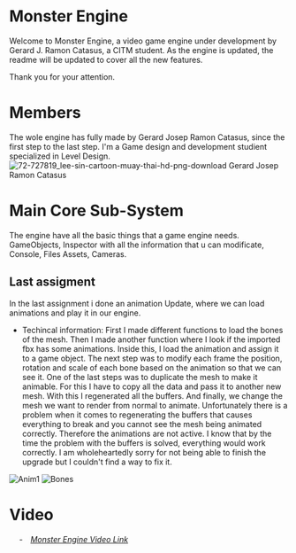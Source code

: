 # Monster Engine

Welcome to Monster Engine, a video game engine under development by Gerard J. Ramon Catasus, a CITM student.
As the engine is updated, the readme will be updated to cover all the new features.

Thank you for your attention.


# Members

The wole engine has fully made by Gerard Josep Ramon Catasus, since the first step to the last step. 
I'm a Game design and development studient specialized in Level Design.  
![72-727819_lee-sin-cartoon-muay-thai-hd-png-download](https://user-images.githubusercontent.com/79161206/212544699-305503ba-b765-445f-bf07-d993aac854f7.png)
Gerard Josep Ramon Catasus
# Main Core Sub-System

The engine have all the basic things that a game engine needs.
GameObjects, Inspector with all the information that u can modificate, Console, Files Assets, Cameras.

## Last assigment

In the last assignment i done an animation Update, where we can load animations and play it in our engine. 
* Techincal information:
 First I made different functions to load the bones of the mesh. Then I made another function where I look if the imported fbx has some animations. Inside this, I load the animation and assign it to a game object. The next step was to modify each frame the position, rotation and scale of each bone based on the animation so that we can see it. One of the last steps was to duplicate the mesh to make it animable. For this I have to copy all the data and pass it to another new mesh. With this I regenerated all the buffers. And finally, we change the mesh we want to render from normal to animate.
Unfortunately there is a problem when it comes to regenerating the buffers that causes everything to break and you cannot see the mesh being animated correctly. Therefore the animations are not active. I know that by the time the problem with the buffers is solved, everything would work correctly. I am wholeheartedly sorry for not being able to finish the upgrade but I couldn't find a way to fix it.





![Anim1](https://user-images.githubusercontent.com/79161206/212544852-25aaca12-b6e2-4ad9-8f77-c817c4ceee09.png)
![Bones](https://user-images.githubusercontent.com/79161206/212545716-e06a7d4a-0c2c-4f6f-8366-58aadbe419bc.png)


# Video
&emsp; -&emsp;*[Monster Engine Video Link](https://youtu.be/H7VTYdYVAKU)*



